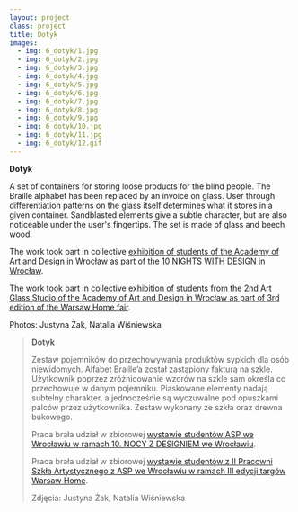 ```yaml
---
layout: project
class: project
title: Dotyk
images:
  - img: 6_dotyk/1.jpg
  - img: 6_dotyk/2.jpg
  - img: 6_dotyk/3.jpg
  - img: 6_dotyk/4.jpg
  - img: 6_dotyk/5.jpg
  - img: 6_dotyk/6.jpg
  - img: 6_dotyk/7.jpg
  - img: 6_dotyk/8.jpg
  - img: 6_dotyk/9.jpg
  - img: 6_dotyk/10.jpg
  - img: 6_dotyk/11.jpg
  - img: 6_dotyk/12.gif
---
```



**Dotyk**

A set of containers for storing loose products for the blind people. The Braille alphabet has been replaced by an invoice on glass. User through differentiation patterns on the glass itself determines what it stores in a given container. Sandblasted elements give a subtle character, but are also noticeable under the user's fingertips. The set is made of glass and beech wood.

The work took part in collective [exhibition of students of the Academy of Art and Design in Wrocław as part of the 10 NIGHTS WITH DESIGN in Wrocław](https://domar.pl/event/10noczdesignem/).

The work took part in collective [exhibition of students from the 2nd Art Glass Studio of the Academy of Art and Design in Wrocław as part of 3rd edition of the Warsaw Home fair](https://www.asp.wroc.pl/?module=News&controller=Read&action=news&id=12154).

Photos: Justyna Żak, Natalia Wiśniewska


> **Dotyk**
>
> Zestaw pojemników do przechowywania produktów sypkich dla osób niewidomych. Alfabet Braille’a został zastąpiony fakturą na szkle. Użytkownik poprzez zróżnicowanie wzorów na szkle sam określa co przechowuje w danym pojemniku. Piaskowane elementy nadają subtelny charakter, a jednocześnie są wyczuwalne pod opuszkami palców przez użytkownika. Zestaw wykonany ze szkła oraz drewna bukowego.
>
> Praca brała udział w zbiorowej [wystawie studentów ASP we Wrocławiu w ramach 10. NOCY Z DESIGNIEM we Wrocławiu](https://domar.pl/event/10noczdesignem/).
>
> Praca brała udział w zbiorowej [wystawie studentów z II Pracowni Szkła Artystycznego z ASP we Wrocławiu w ramach III edycji targów Warsaw Home](https://www.asp.wroc.pl/?module=News&controller=Read&action=news&id=12154).
>
> Zdjęcia: Justyna Żak, Natalia Wiśniewska
